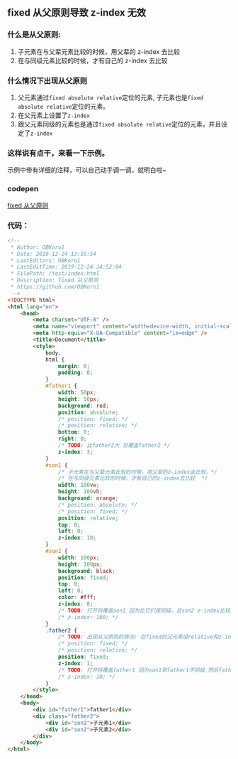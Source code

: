 ## fixed 从父原则导致 z-index 无效

### 什么是从父原则:

1. 子元素在与父辈元素比较的时候，用父辈的 z-index 去比较
2. 在与同级元素比较的时候，才有自己的 z-index 去比较

### 什么情况下出现从父原则

1. 父元素通过`fixed absolute relative`定位的元素, 子元素也是`fixed absolute relative`定位的元素。
2. 在父元素上设置了`z-index`
3. 跟父元素同级的元素也是通过`fixed absolute relative`定位的元素，并且设定了`z-index`

### 这样说有点干，来看一下示例。

示例中带有详细的注释，可以自己动手调一调，就明白啦~

### codepen

[fixed 从父原则](https://codepen.io/OBKoro1/pen/gObWVPE)

### 代码：

```html
<!--
 * Author: OBKoro1
 * Date: 2019-12-24 13:55:54
 * LastEditors: OBKoro1
 * LastEditTime: 2019-12-24 14:52:04
 * FilePath: /test/index.html
 * Description: fixed 从父原则
 * https://github.com/OBKoro1
 -->
<!DOCTYPE html>
<html lang="en">
	<head>
		<meta charset="UTF-8" />
		<meta name="viewport" content="width=device-width, initial-scale=1.0" />
		<meta http-equiv="X-UA-Compatible" content="ie=edge" />
		<title>Document</title>
		<style>
			body,
			html {
				margin: 0;
				padding: 0;
			}
			#father1 {
				width: 50px;
				height: 50px;
				background: red;
				position: absolute;
				/* position: fixed; */
				/* position: relative; */
				bottom: 0;
				right: 0;
				/* TODO: 比father2大 将覆盖father2 */
				z-index: 3;
			}
			#son1 {
				/* 子元素在与父辈元素比较的时候，用父辈的z-index去比较。*/
				/* 在与同级元素比较的时候，才有自己的z-index去比较  */
				width: 100vw;
				height: 100vh;
				background: orange;
				/* position: absolute; */
				/* position: fixed; */
				position: relative;
				top: 0;
				left: 0;
				z-index: 10;
			}
			#son2 {
				width: 100px;
				height: 100px;
				background: black;
				position: fixed;
				top: 0;
				left: 0;
				color: #fff;
				z-index: 8;
				/* TODO: 打开将覆盖son1 因为比它们是同级，且son2 z-index比较大 */
				/* z-index: 100; */
			}
			.father2 {
				/* TODO: 出现从父原则的情况: 在fixed的父元素设relative和z-index */
				/* position: fixed; */
				/* position: relative; */
				position: fixed;
				z-index: 1;
				/* TODO: 打开将覆盖father1 因为son1和father1不同级,然后father2比father1的z-index大 */
				/* z-index: 10; */
			}
		</style>
	</head>
	<body>
		<div id="father1">father1</div>
		<div class="father2">
			<div id="son1">子元素1</div>
			<div id="son2">子元素2</div>
		</div>
	</body>
</html>
```

<!-- 特殊字符串：用于修改/删除markdown的结尾提示语-->
